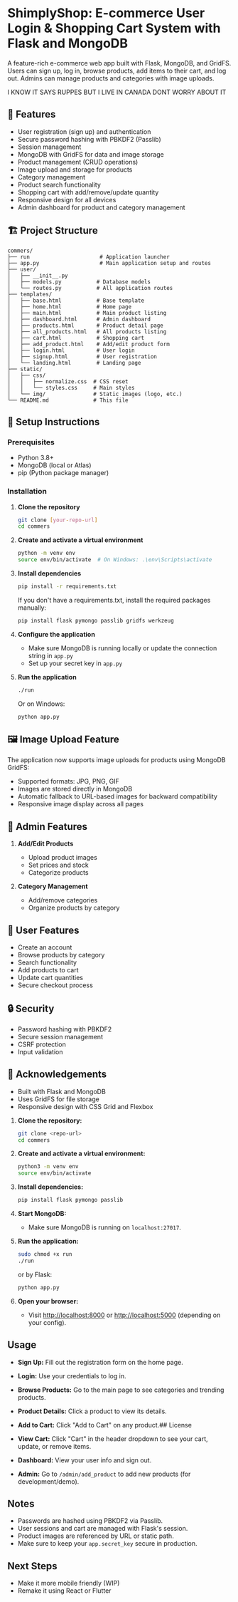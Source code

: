 # ShimplyShop: E-commerce User Login & Shopping Cart System with Flask and MongoDB

A feature-rich e-commerce web app built with Flask, MongoDB, and GridFS.  
Users can sign up, log in, browse products, add items to their cart, and log out. Admins can manage products and categories with image uploads.

I KNOW IT SAYS RUPPES BUT I LIVE IN CANADA DONT WORRY ABOUT IT


## 🌟 Features

- User registration (sign up) and authentication
- Secure password hashing with PBKDF2 (Passlib)
- Session management
- MongoDB with GridFS for data and image storage
- Product management (CRUD operations)
- Image upload and storage for products
- Category management
- Product search functionality
- Shopping cart with add/remove/update quantity
- Responsive design for all devices
- Admin dashboard for product and category management

## 🏗️ Project Structure

```
commers/
├── run                      # Application launcher
├── app.py                   # Main application setup and routes
├── user/
│   ├── __init__.py
│   ├── models.py           # Database models
│   └── routes.py           # All application routes
├── templates/
│   ├── base.html           # Base template
│   ├── home.html           # Home page
│   ├── main.html           # Main product listing
│   ├── dashboard.html      # Admin dashboard
│   ├── products.html       # Product detail page
│   ├── all_products.html   # All products listing
│   ├── cart.html           # Shopping cart
│   ├── add_product.html    # Add/edit product form
│   ├── login.html          # User login
│   ├── signup.html         # User registration
│   └── landing.html        # Landing page
├── static/
│   ├── css/
│   │   ├── normalize.css  # CSS reset
│   │   └── styles.css     # Main styles
│   └── img/               # Static images (logo, etc.)
└── README.md              # This file
```

## 🚀 Setup Instructions

### Prerequisites

- Python 3.8+
- MongoDB (local or Atlas)
- pip (Python package manager)

### Installation

1. **Clone the repository**
   ```bash
   git clone [your-repo-url]
   cd commers
   ```

2. **Create and activate a virtual environment**
   ```bash
   python -m venv env
   source env/bin/activate  # On Windows: .\env\Scripts\activate
   ```

3. **Install dependencies**
   ```bash
   pip install -r requirements.txt
   ```
   If you don't have a requirements.txt, install the required packages manually:
   ```bash
   pip install flask pymongo passlib gridfs werkzeug
   ```

4. **Configure the application**
   - Make sure MongoDB is running locally or update the connection string in `app.py`
   - Set up your secret key in `app.py`

5. **Run the application**
   ```bash
   ./run
   ```
   Or on Windows:
   ```
   python app.py
   ```

## 🖼️ Image Upload Feature

The application now supports image uploads for products using MongoDB GridFS:

- Supported formats: JPG, PNG, GIF
- Images are stored directly in MongoDB
- Automatic fallback to URL-based images for backward compatibility
- Responsive image display across all pages

## 🔧 Admin Features

1. **Add/Edit Products**
   - Upload product images
   - Set prices and stock
   - Categorize products

2. **Category Management**
   - Add/remove categories
   - Organize products by category

## 👥 User Features

- Create an account
- Browse products by category
- Search functionality
- Add products to cart
- Update cart quantities
- Secure checkout process

## 🔒 Security

- Password hashing with PBKDF2
- Secure session management
- CSRF protection
- Input validation

## 🙏 Acknowledgements

- Built with Flask and MongoDB
- Uses GridFS for file storage
- Responsive design with CSS Grid and Flexbox

1. **Clone the repository:**
    ```bash
    git clone <repo-url>
    cd commers
    ```

2. **Create and activate a virtual environment:**
    ```bash
    python3 -m venv env
    source env/bin/activate
    ```

3. **Install dependencies:**
    ```bash
    pip install flask pymongo passlib
    ```

4. **Start MongoDB:**
    - Make sure MongoDB is running on `localhost:27017`.

5. **Run the application:**
    ```bash
    sudo chmod +x run
    ./run
    ```
    or by Flask:
    ```bash
    python app.py
    ```

6. **Open your browser:**
    - Visit [http://localhost:8000](http://localhost:8000) or [http://localhost:5000](http://localhost:5000) (depending on your config).

## Usage

- **Sign Up:** Fill out the registration form on the home page.
- **Login:** Use your credentials to log in.
- **Browse Products:** Go to the main page to see categories and trending products.
- **Product Details:** Click a product to view its details.
- **Add to Cart:** Click "Add to Cart" on any product.## License

- **View Cart:** Click "Cart" in the header dropdown to see your cart, update, or remove items.
- **Dashboard:** View your user info and sign out.
- **Admin:** Go to `/admin/add_product` to add new products (for development/demo).

## Notes

- Passwords are hashed using PBKDF2 via Passlib.
- User sessions and cart are managed with Flask's session.
- Product images are referenced by URL or static path.
- Make sure to keep your `app.secret_key` secure in production.

## Next Steps

- Make it more mobile friendly (WIP)
- Remake it using React or Flutter

